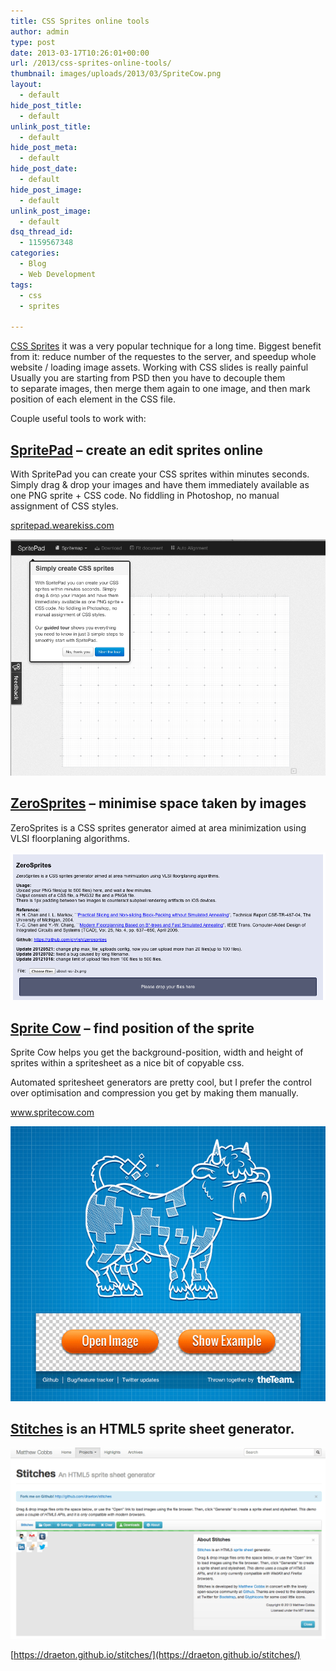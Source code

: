 ```yaml
---
title: CSS Sprites online tools
author: admin
type: post
date: 2013-03-17T10:26:01+00:00
url: /2013/css-sprites-online-tools/
thumbnail: images/uploads/2013/03/SpriteCow.png
layout:
  - default
hide_post_title:
  - default
unlink_post_title:
  - default
hide_post_meta:
  - default
hide_post_date:
  - default
hide_post_image:
  - default
unlink_post_image:
  - default
dsq_thread_id:
  - 1159567348
categories:
  - Blog
  - Web Development
tags:
  - css
  - sprites

---
```

[CSS Sprites](http://en.wikipedia.org/wiki/Sprite_(computer_graphics)#Sprites_by_CSS) it was a very popular technique for a long time. Biggest benefit from it: reduce number of the requestes to the server, and speedup whole website / loading image assets. Working with CSS slides is really painful  Usually you are starting from PSD then you have to decouple them to separate images, then merge them again to one image, and then mark position of each element in the CSS file.

Couple useful tools to work with:

<!--more-->

## [SpritePad](http://spritepad.wearekiss.com) &#8211; create an edit sprites online

With SpritePad you can create your CSS sprites within minutes seconds. Simply drag & drop your images and have them immediately available as one PNG sprite + CSS code. No fiddling in Photoshop, no manual assignment of CSS styles.

[spritepad.wearekiss.com](http://spritepad.wearekiss.com)

![SpritePad](images/uploads/2013/03/spritepad.png "SpritePad")


## [ZeroSprites](https://zerosprites.github.io) &#8211; minimise space taken by images

ZeroSprites is a CSS sprites generator aimed at area minimization using VLSI floorplaning algorithms.

![ZeroSprites](images/uploads/2013/03/ZeroSprites.png)

## [Sprite Cow](http://www.spritecow.com) &#8211; find position of the sprite

Sprite Cow helps you get the background-position, width and height of sprites within a spritesheet as a nice bit of copyable css.

Automated spritesheet generators are pretty cool, but I prefer the control over optimisation and compression you get by making them manually.

<a href="http://www.spritecow.com/" target="_blank">www.spritecow.com</a>

![spritecow](images/uploads/2013/03/SpriteCow.png)

## [Stitches](https://draeton.github.io/stitches/) is an HTML5 sprite sheet generator.

![](images/uploads/2013/03/Stitches.png)

[https://draeton.github.io/stitches/](https://draeton.github.io/stitches/)
